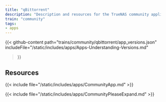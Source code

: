 ```yaml
---
title: "qBittorrent"
description: "Description and resources for the TrueNAS community application called qBittorrent."
train: "community"
tags:
- apps
---
```


{{< github-content 
    path="trains/community/qbittorrent/app_versions.json"
	includeFile="/static/includes/apps/Apps-Understanding-Versions.md"
>}}

## Resources

{{< include file="/static/includes/apps/CommunityApp.md" >}}

{{< include file="/static/includes/apps/CommunityPleaseExpand.md" >}}

<!--
<div class="docs-sections">

{{< doc-card title="<appname> Deployments" link="/resources/"
descr="How to deploy and configure the <appname> app." >}}

</div>
-->
